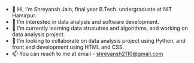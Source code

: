 - 👋 Hi, I’m Shreyansh Jain, final year B.Tech. undergraduate at NIT Hamirpur.
- 👀 I’m interested in data analysis and software development.
- 🌱 I’m currently learning data strucutres and algorithms, and working on data analysis project.
- 💞️ I’m looking to collaborate on data analysis project using Python, and front end development using HTML and CSS.
- 📫 You can reach to me at email - shreyansh2110@gmail.com

<!---
shreyansh2110/shreyansh2110 is a ✨ special ✨ repository because its `README.md` (this file) appears on your GitHub profile.
You can click the Preview link to take a look at your changes.
--->
